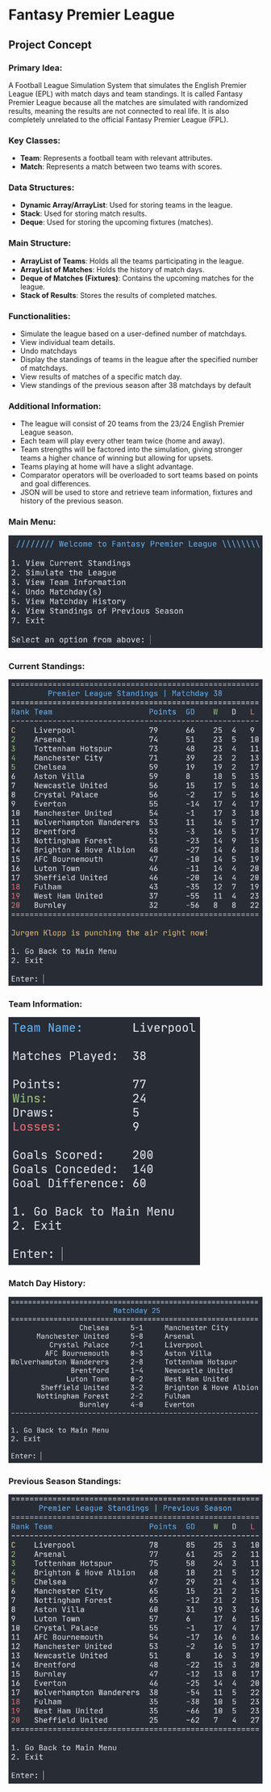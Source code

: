 # **Fantasy Premier League**
## **Project Concept**

### Primary Idea:
A Football League Simulation System that simulates the English Premier League (EPL) with match days and team standings. It is called Fantasy Premier League because all the matches are simulated with randomized results, meaning the results are not connected to real life. It is also completely unrelated to the official Fantasy Premier League (FPL).

### Key Classes:
- **Team**: Represents a football team with relevant attributes.
- **Match**: Represents a match between two teams with scores.

### Data Structures:
- **Dynamic Array/ArrayList**: Used for storing teams in the league.
- **Stack**: Used for storing match results.
- **Deque**: Used for storing the upcoming fixtures (matches).

### Main Structure:
- **ArrayList of Teams**: Holds all the teams participating in the league.
- **ArrayList of Matches**: Holds the history of match days.
- **Deque of Matches (Fixtures)**: Contains the upcoming matches for the league.
- **Stack of Results**: Stores the results of completed matches.

### Functionalities:
- Simulate the league based on a user-defined number of matchdays.
- View individual team details.
- Undo matchdays
- Display the standings of teams in the league after the specified number of matchdays.
- View results of matches of a specific match day.
- View standings of the previous season after 38 matchdays by default

### Additional Information:
- The league will consist of 20 teams from the 23/24 English Premier League season.
- Each team will play every other team twice (home and away).
- Team strengths will be factored into the simulation, giving stronger teams a higher chance of winning but allowing for upsets.
- Teams playing at home will have a slight advantage.
- Comparator operators will be overloaded to sort teams based on points and goal differences.
- JSON will be used to store and retrieve team information, fixtures and history of the previous season.

### Main Menu:
![Standings Screenshot](images/main_menu.png)

### Current Standings:
![Standings Screenshot](images/standings.png)

### Team Information:
![Standings Screenshot](images/team_info.png)

### Match Day History:
![Standings Screenshot](images/matchday_history.png)

### Previous Season Standings:
![Standings Screenshot](images/previous_season.png)
